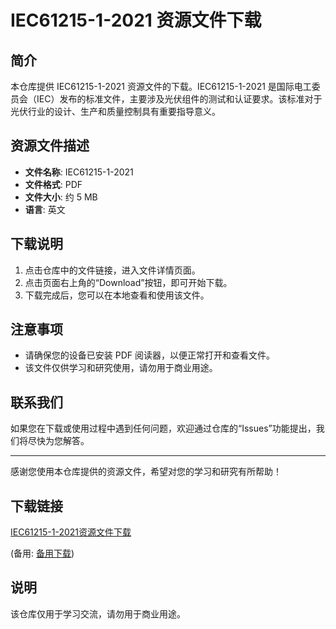 # IEC61215-1-2021 资源文件下载

## 简介

本仓库提供 IEC61215-1-2021 资源文件的下载。IEC61215-1-2021 是国际电工委员会（IEC）发布的标准文件，主要涉及光伏组件的测试和认证要求。该标准对于光伏行业的设计、生产和质量控制具有重要指导意义。

## 资源文件描述

- **文件名称**: IEC61215-1-2021
- **文件格式**: PDF
- **文件大小**: 约 5 MB
- **语言**: 英文

## 下载说明

1. 点击仓库中的文件链接，进入文件详情页面。
2. 点击页面右上角的“Download”按钮，即可开始下载。
3. 下载完成后，您可以在本地查看和使用该文件。

## 注意事项

- 请确保您的设备已安装 PDF 阅读器，以便正常打开和查看文件。
- 该文件仅供学习和研究使用，请勿用于商业用途。

## 联系我们

如果您在下载或使用过程中遇到任何问题，欢迎通过仓库的“Issues”功能提出，我们将尽快为您解答。

---

感谢您使用本仓库提供的资源文件，希望对您的学习和研究有所帮助！

## 下载链接
[IEC61215-1-2021资源文件下载](https://pan.quark.cn/s/e5f31ee2f3e1) 

(备用: [备用下载](https://pan.baidu.com/s/1ISpiPd8pr-r3o23FpZ13Ew?pwd=1234))

## 说明

该仓库仅用于学习交流，请勿用于商业用途。
